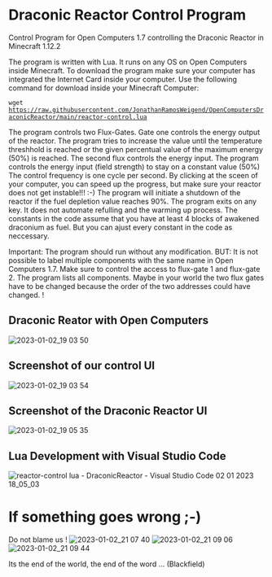 # Draconic Reactor Control Program
Control Program for Open Computers 1.7 controlling the Draconic Reactor in Minecraft 1.12.2

The program is written with Lua. It runs on any OS on Open Computers inside Minecraft. To download the program make sure your computer has
integrated the Internet Card inside your computer. Use the following command for download inside your Minecraft Computer:

<code>wget https://raw.githubusercontent.com/JonathanRamosWeigend/OpenComputersDraconicReactor/main/reactor-control.lua</code>

The program controls two Flux-Gates. Gate one controls the energy output of the reactor. The program tries to increase the value until the temperature threshhold is reached or the given percentual value of the maximum energy (50%) is reached.
The second flux controls the energy input. The program controls the energy input (field strength) to stay on a constant value (50%)
The control frequency is one cycle per second. By clicking at the sceen of your computer, you can speed up the progress, but make sure your reactor does not get instable!!! :-)
The program will initiate a shutdown of the reactor if the fuel depletion value reaches 90%.
The program exits on any key.
It does not automate refulling and the warming up process. The constants in the code assume that you have at least 4 blocks of awakened draconium as fuel. But you can ajust every constant in the code as neccessary. 

Important:
The program should run without any modification. BUT:
It is not possible to label multiple components with the same name in Open Computers 1.7. Make sure to control the access to flux-gate 1 and flux-gate 2. The program lists all components. Maybe in your world the two flux gates have to be changed because the order of the two addresses could have changed. !

## Draconic Reator with Open Computers
![2023-01-02_19 03 50](https://user-images.githubusercontent.com/25133150/210278073-6dd45b48-a888-4dc4-9a76-66cf0ed50377.png)

## Screenshot of our control UI
![2023-01-02_19 03 54](https://user-images.githubusercontent.com/25133150/210278081-9fb6bd6e-e901-41df-9935-9651abdd75c6.png)

## Screenshot of the Draconic Reactor UI
![2023-01-02_19 05 35](https://user-images.githubusercontent.com/25133150/210278086-0f96605b-fc33-44c7-a995-096aa5fcf608.png)

## Lua Development with Visual Studio Code
![reactor-control lua - DraconicReactor - Visual Studio Code 02 01 2023 18_05_03](https://user-images.githubusercontent.com/25133150/210278088-8a23553f-f780-4037-862f-3ec755f44672.png)

# If something goes wrong ;-)
Do not blame us !
![2023-01-02_21 07 40](https://user-images.githubusercontent.com/25133150/210284077-10829990-8821-4348-bcb0-185ece212f77.png)
![2023-01-02_21 09 06](https://user-images.githubusercontent.com/25133150/210284063-860f5def-487f-4194-ab7c-a7a142fa90b6.png)
![2023-01-02_21 09 44](https://user-images.githubusercontent.com/25133150/210284065-8d13cf4d-baa8-4dbf-bbc4-2315a8f343a6.png)

Its the end of the world, the end of the word ...  (Blackfield)

